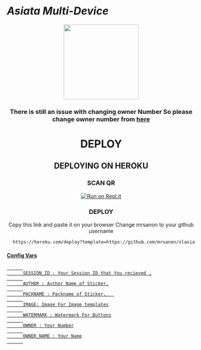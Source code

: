 
# *Asiata Multi-Device*

<div align="center"> 
  <img border-radius: 15px src="https://camo.githubusercontent.com/3ba5a023cf846f6c3f3c5587e0673cec48fe71bb764bbb6014267a02abc01df5/68747470733a2f2f74656c656772612e70682f66696c652f3735316261623361343635626265323530303934382e6a7067" width="200" height="200"/>


<div align="center">

### There is still an issue with changing owner Number So please change owner number from [here](https://github.com/mrsanon/slasia/blob/main/config.js#L22)
  
# DEPLOY
  
## DEPLOYING ON HEROKU
  
### SCAN QR

[![Run on Repl.it](https://repl.it/badge/github/quiec/whatsAlfa)](https://replit.com/@mrsanon/ASIATA-WA-MD-VERSION-V2?v=1)

### DEPLOY

  Copy this link and paste it on your browser Change mrsanon to your github username <br>
```
  https://heroku.com/deploy?template=https://github.com/mrsanon/slasia
```  
      
<div align="left">
   

#### <u>Config Vars<u>
      
```
      
      SESSION_ID : Your Session ID that You recieved ,
      
      AUTHOR : Author Name of Sticker,
      
      PACKNAME : Packname of Sticker,   
      
      IMAGE: Image For Image templates
      
      WATERMARK : Watermark For Buttons
      
      OWNER : Your Number
      
      OWNER_NAME : Your Name
      
```

</div>

  

